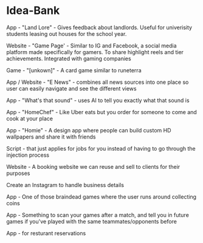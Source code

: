 # Idea-Bank
App - "Land Lore" - Gives feedback about landlords. Useful for univerisity students leasing out houses for the school year. 

Website - "Game Page' - Similar to IG and Facebook, a social media platform made specifically for gamers. To share highlight reels and tier achievements. Integrated with gaming companies

Game - "[unkown]" - A card game similar to runeterra

App / Website - "E News" - combines all news sources into one place so user can easily navigate and see the different views

App - "What's that sound" - uses AI to tell you exactly what that sound is

App - "HomeChef" - Like Uber eats but you order for someone to come and cook at your place

App - "Homie" - A design app where people can build custom HD wallpapers and share it with friends

Script - that just applies for jobs for you instead of having to go through the injection process

Website - A booking website we can reuse and sell to clients for their purposes

Create an Instagram to handle business details

App - One of those braindead games where the user runs around collecting coins

App - Something to scan your games after a match, and tell you in future games if you've played with the same teammates/opponents before

App - for resturant reservations


